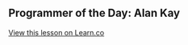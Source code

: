 

## Programmer of the Day: Alan Kay

<a href='https://learn.co/lessons/potd-alan-kay' data-visibility='hidden'>View this lesson on Learn.co</a>
